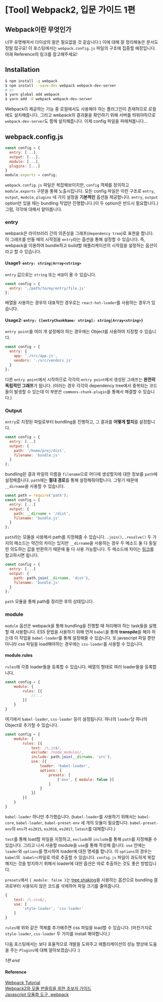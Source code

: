# [Tool] Webpack2, 입문 가이드 1편

## Webpack이란 무엇인가
너무 유명해져서 더이상의 말은 필요없을 것 같습니다:) 이에 대해 잘 정리해놓은 문서도 정말 많구요! 이 포스팅에서는 `webpack.config.js` 파일의 구조에 집중할 예정입니다. 아래 Reference의 링크를 참고해주세요!

## Installation
```bash
$ npm install -g webpack
$ npm install --save-dev webpack webpack-dev-server
# or
$ yarn global add webpack
$ yarn add -D webpack webpack-dev-server
```
Webpack이 제공하는 기능 중 로컬에서도 사용해야 하는 플러그인이 존재하므로 로컬에도 설치해줍니다. 그리고 webpack의 결과물을 확인하기 위해 서버를 띄워야하므로 `webpack-dev-server`도 함께 설치해줍니다.
이제 config 파일을 파헤쳐봅니다...

## webpack.config.js
```js webpack.config.js
const config = {
  entry: [...],
  output: [...],
  module: [...],
  plugins: [...]
}
module.exports = config;
```
`webpack.config.js` 파일은 복잡해보이지만, `config` 객체를 정의하고 `module.exports` 구문을 통해 노출시킵니다. 모든 config 파일은 이런 구조로 `entry`, `output`, `module`, `plugins` 네 가지 설정을 **기본적인** 옵션을 제공합니다. `entry`, `output` option만 있을 때는 bundling 작업만 진행합니다.(이 두 option은 반드시 필요합니다.) 그럼, 각각에 대해서 알아봅니다.

### entry
webpack은 라이브러리 간의 의존성을 그래프(`dependency tree`)로 표현을 합니다. 이 그래프를 만들 때의 시작점을 `entry`라는 옵션을 통해 설정할 수 있습니다. 즉, webpack을 이용하여 bundle하고 build할 애플리케이션의 시작점을 설정하는 옵션이라고 할 수 있습니다.

#### Usage1: `entry: string|Array<string>`
`entry` 값으로는 `string` 또는 `배열`이 올 수 있습니다.
```js
const config = {
  entry: './path/to/my/entry/file.js'
};
```
배열을 사용하는 경우의 대표적인 경우로는 `react-hot-loader`를 사용하는 경우가 있습니다.

#### Usage2: `entry: {[entryChunkName: string]: string|Array<string>}`
`entry point`를 여러 개 설정해야 하는 경우에는 Object를 사용하여 지정할 수 있습니다.
```js
const config = {
  entry: {
    app: './src/app.js',
    vendors: './src/vendors.js'
  }
};
```
다른 `entry point`에서 시작하므로 각각의 `entry point`에서 생성된 그래프는 **완전히 독립적인 그래프**가 됩니다. (이러는 경우 각각의 dependency tree에서 중복되는 코드들이 발생할 수 있는데 이 부분은 `commons-chunk-plugin`을 통해서 해결할 수 있습니다.)


### Output
`entry`로 지정된 파일로부터 bundling을 진행하고, 그 결과를 **어떻게 할지**를 설정합니다.
```js
const config = {
  entry: [...]
  output: {
    path: '/home/proj/dist',
    filename: 'bundle.js'
  }
};
```
bundling된 결과 파일의 이름을 `filename`으로 어디에 생성할지에 대한 정보를 `path`에 설정해줍니다. `path`에는 **절대 경로**를 통해 설정해줘야합니다. 그렇기 때문에 `__dirname`을 사용할 수 있습니다.
```js
const path = require('path');
const config = {
  entry: [...]
  output: {
    path: __dirname + '/dist',
    filename: 'bundle.js'
  }
};
```
`path`라는 모듈을 사용해서 path를 지정해줄 수 있습니다. `.join()`, `.resolve()` 두 가지의 메소드는 약간의 차이는 있지만 `__dirname`을 사용하는 경우 두 메소드 둘 다 동일한 의도하는 값을 반환하기 때문에 둘 다 사용 가능합니다. 두 메소드에 차이는 [링크](http://stackoverflow.com/questions/35048686/difference-between-path-resolve-and-path-join-invocation)를 참고하시면 됩니다.
```js
const config = {
  entry: [...]
  output: {
    path: path.join(__dirname, 'dist'),
    filename: 'bundle.js'
  }
};
```
`path` 모듈을 통해 path를 정리한 후의 상태입니다.
<br/>
### module
`module` 옵션은 webpack을 통해 bundling을 진행할 때 처리해야 하는 task들을 실행할 때 사용합니다. ES5 문법을 사용하기 위해 먼저 `babel`을 통해 **transpile**을 해야 하는데 이 작업을 `babel-loader`를 통해 설정해줄 수 있습니다. 또 javascript 파일 뿐만 아니라 css 파일을 load해야하는 경우에는 `css-loader`를 사용할 수 있습니다.

#### module.rules
`rules`에 각종 loader들을 등록할 수 있습니다. 배열의 형태로 여러 loader들을 등록합니다.
```js
const config = {
    module: {
        rules: [{
            //...
        }]
    }
}
```
여기에서 `babel-loader`, `css-loader` 등이 설정됩니다. 하나의 `loader`당 하나의 Object로 추가할 수 있습니다.
```js
const config = {
    module: {
        rules: [{
            test: /\.js$/,
            exclude: /node_modules/,
            include: path.join(__dirname, 'src'),
            use: [{
                loader: 'babel-loader',
                options: {
                    presets: [
                        ['env', { module: false }]
                    ]
                }
            }]
        }]
    }
}
```
`babel-loader` 하나만 추가했습니다. (`babel-loader`를 사용하기 위해서는 `babel-core`, `babel-loader`, `babel-preset-env` 세 개의 모듈이 필요합니다. `babel-preset-env`의 `env`가 `es2015`, `es2016`, `es2017`, `latest`를 대체합니다.)

`test`를 통해 load할 파일을 지정하고, `exclude`와 `include`를 통해 `path`를 지정해줄 수 있습니다. 그리고 나서 사용할 module을 `use`를 통해 작성해 줍니다. `use` 안에는 `loader`와 `options`를 명시하여 loader에 대한 명세를 합니다. 이 `options`의 경우는 `babel`의 `.babelrc`파일로 따로 추출할 수 있습니다. `config.js` 파일이 과도하게 복잡해지는 것을 방지하기 위해서 loader에 대한 옵션은 따로 추출하는 것도 좋은 방법입니다.

`presets`에서 `{ module: false }`는 [tree shaking](https://webpack.js.org/guides/tree-shaking/)을 사용하는 옵션으로 bundling 결과로부터 사용되지 않은 코드를 삭제하어 파일 크기를 줄여줍니다.

```js
{
    test: /\.css$/,
    use: [
        'style-loader', 'css-loader'
    ]
}
```
`rules`에 위와 같은 객체를 추가해주면 css 파일을 load할 수 있습니다. (마찬가지로 `style-loader`, `css-loader` 두 가지를 install 해야합니다.)


다음 포스팅에서는 보다 효율적으로 개발을 도와주고 애플리케이션의 성능 향상에 도움을 주는 `Plugins`에 대해 알아보겠습니다 :)

_1편 end_

#### Reference  
[Webpack Tutorial](https://github.com/AriaFallah/WebpackTutorial/tree/master/ko-arahansa/part1)  
[Webpack2와 모듈 번들링을 위한 초보자 가이드](https://github.com/FEDevelopers/tech.description/wiki/Webpack2%EC%99%80-%EB%AA%A8%EB%93%88%EB%B2%88%EB%93%A4%EB%A7%81%EC%9D%84-%EC%9C%84%ED%95%9C-%EC%B4%88%EB%B3%B4%EC%9E%90-%EA%B0%80%EC%9D%B4%EB%93%9C)  
[Javascript 모듈화 도구, webpack](http://d2.naver.com/helloworld/0239818)
